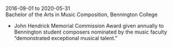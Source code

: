 2016-09-01 to 2020-05-31  
Bachelor of the Arts in Music Composition, Bennington College

- John Hendrick Memorial Commission Award given annually to Bennington
  student composers nominated by the music faculty “demonstrated 
  exceptional musical talent.”
